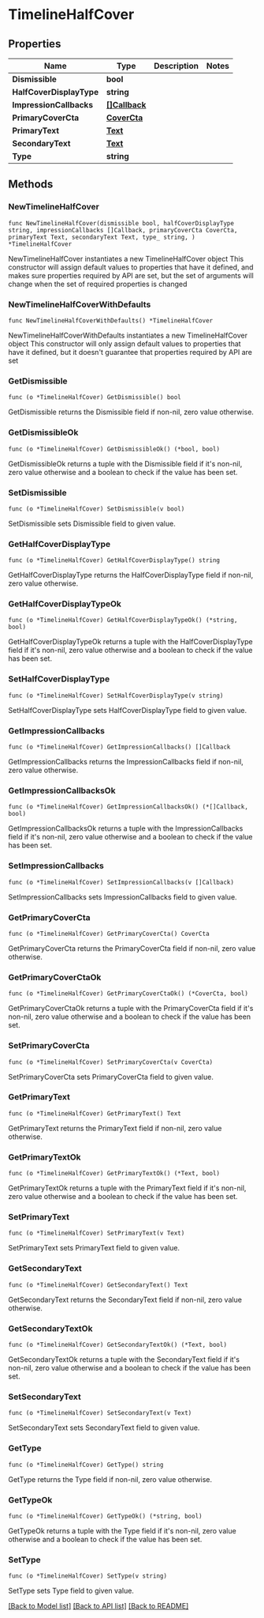 # TimelineHalfCover

## Properties

Name | Type | Description | Notes
------------ | ------------- | ------------- | -------------
**Dismissible** | **bool** |  | 
**HalfCoverDisplayType** | **string** |  | 
**ImpressionCallbacks** | [**[]Callback**](Callback.md) |  | 
**PrimaryCoverCta** | [**CoverCta**](CoverCta.md) |  | 
**PrimaryText** | [**Text**](Text.md) |  | 
**SecondaryText** | [**Text**](Text.md) |  | 
**Type** | **string** |  | 

## Methods

### NewTimelineHalfCover

`func NewTimelineHalfCover(dismissible bool, halfCoverDisplayType string, impressionCallbacks []Callback, primaryCoverCta CoverCta, primaryText Text, secondaryText Text, type_ string, ) *TimelineHalfCover`

NewTimelineHalfCover instantiates a new TimelineHalfCover object
This constructor will assign default values to properties that have it defined,
and makes sure properties required by API are set, but the set of arguments
will change when the set of required properties is changed

### NewTimelineHalfCoverWithDefaults

`func NewTimelineHalfCoverWithDefaults() *TimelineHalfCover`

NewTimelineHalfCoverWithDefaults instantiates a new TimelineHalfCover object
This constructor will only assign default values to properties that have it defined,
but it doesn't guarantee that properties required by API are set

### GetDismissible

`func (o *TimelineHalfCover) GetDismissible() bool`

GetDismissible returns the Dismissible field if non-nil, zero value otherwise.

### GetDismissibleOk

`func (o *TimelineHalfCover) GetDismissibleOk() (*bool, bool)`

GetDismissibleOk returns a tuple with the Dismissible field if it's non-nil, zero value otherwise
and a boolean to check if the value has been set.

### SetDismissible

`func (o *TimelineHalfCover) SetDismissible(v bool)`

SetDismissible sets Dismissible field to given value.


### GetHalfCoverDisplayType

`func (o *TimelineHalfCover) GetHalfCoverDisplayType() string`

GetHalfCoverDisplayType returns the HalfCoverDisplayType field if non-nil, zero value otherwise.

### GetHalfCoverDisplayTypeOk

`func (o *TimelineHalfCover) GetHalfCoverDisplayTypeOk() (*string, bool)`

GetHalfCoverDisplayTypeOk returns a tuple with the HalfCoverDisplayType field if it's non-nil, zero value otherwise
and a boolean to check if the value has been set.

### SetHalfCoverDisplayType

`func (o *TimelineHalfCover) SetHalfCoverDisplayType(v string)`

SetHalfCoverDisplayType sets HalfCoverDisplayType field to given value.


### GetImpressionCallbacks

`func (o *TimelineHalfCover) GetImpressionCallbacks() []Callback`

GetImpressionCallbacks returns the ImpressionCallbacks field if non-nil, zero value otherwise.

### GetImpressionCallbacksOk

`func (o *TimelineHalfCover) GetImpressionCallbacksOk() (*[]Callback, bool)`

GetImpressionCallbacksOk returns a tuple with the ImpressionCallbacks field if it's non-nil, zero value otherwise
and a boolean to check if the value has been set.

### SetImpressionCallbacks

`func (o *TimelineHalfCover) SetImpressionCallbacks(v []Callback)`

SetImpressionCallbacks sets ImpressionCallbacks field to given value.


### GetPrimaryCoverCta

`func (o *TimelineHalfCover) GetPrimaryCoverCta() CoverCta`

GetPrimaryCoverCta returns the PrimaryCoverCta field if non-nil, zero value otherwise.

### GetPrimaryCoverCtaOk

`func (o *TimelineHalfCover) GetPrimaryCoverCtaOk() (*CoverCta, bool)`

GetPrimaryCoverCtaOk returns a tuple with the PrimaryCoverCta field if it's non-nil, zero value otherwise
and a boolean to check if the value has been set.

### SetPrimaryCoverCta

`func (o *TimelineHalfCover) SetPrimaryCoverCta(v CoverCta)`

SetPrimaryCoverCta sets PrimaryCoverCta field to given value.


### GetPrimaryText

`func (o *TimelineHalfCover) GetPrimaryText() Text`

GetPrimaryText returns the PrimaryText field if non-nil, zero value otherwise.

### GetPrimaryTextOk

`func (o *TimelineHalfCover) GetPrimaryTextOk() (*Text, bool)`

GetPrimaryTextOk returns a tuple with the PrimaryText field if it's non-nil, zero value otherwise
and a boolean to check if the value has been set.

### SetPrimaryText

`func (o *TimelineHalfCover) SetPrimaryText(v Text)`

SetPrimaryText sets PrimaryText field to given value.


### GetSecondaryText

`func (o *TimelineHalfCover) GetSecondaryText() Text`

GetSecondaryText returns the SecondaryText field if non-nil, zero value otherwise.

### GetSecondaryTextOk

`func (o *TimelineHalfCover) GetSecondaryTextOk() (*Text, bool)`

GetSecondaryTextOk returns a tuple with the SecondaryText field if it's non-nil, zero value otherwise
and a boolean to check if the value has been set.

### SetSecondaryText

`func (o *TimelineHalfCover) SetSecondaryText(v Text)`

SetSecondaryText sets SecondaryText field to given value.


### GetType

`func (o *TimelineHalfCover) GetType() string`

GetType returns the Type field if non-nil, zero value otherwise.

### GetTypeOk

`func (o *TimelineHalfCover) GetTypeOk() (*string, bool)`

GetTypeOk returns a tuple with the Type field if it's non-nil, zero value otherwise
and a boolean to check if the value has been set.

### SetType

`func (o *TimelineHalfCover) SetType(v string)`

SetType sets Type field to given value.



[[Back to Model list]](../README.md#documentation-for-models) [[Back to API list]](../README.md#documentation-for-api-endpoints) [[Back to README]](../README.md)


